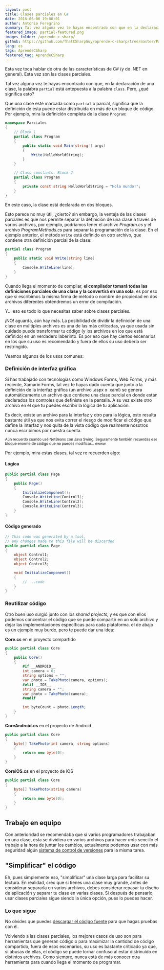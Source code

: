 ```yaml
---
layout: post
title: Clases parciales en C#
date: 2016-06-06 19:00:01
author: Antonio Feregrino
summary: Tal vez alguna vez te hayas encontrado con que en la declaración de una clase, la palabra partial está antepuesta a la palabra class. Pero, ¿qué significa esto?
featured_image: partial-featured.png
images_folder: /aprende-c-sharp/
github: https://github.com/ThatCSharpGuy/aprende-c-sharp/tree/master/Parciales
lang: es
tags: AprendeCSharp
featured_tag: AprendeCSharp
---
```


Esta vez toca hablar de otra de las características de C# (y de .NET en general). Esta vez son las clases parciales. 

Tal vez alguna vez te hayas encontrado con que, en la declaración de una clase, la palabra `partial` está antepuesta a la palabra `class`. Pero, ¿qué significa esto?

Que una clase esté marcada como `partial` o parcial, significa que la definición de esta puede estar distribuida en más de un bloque de código. Por ejemplo, mira la definición completa de la clase `Program`:

```csharp  
namespace Parciales
{
    // Block 1
    partial class Program
    {
        public static void Main(string[] args)
        {
            Write(HelloWorldString);
        }
    }

    // Class constants. Block 2
    partial class Program
    {
        private const string HelloWorldString = "Hola mundo!";
    }
}
```  

En este caso, la clase está declarada en dos bloques.

Esto parece no muy útil, ¿cierto? sin embargo, la ventaja de las clases parciales es que nos permite separar la definición de una clase a través de varios archivos, por ejemplo, podríamos tener el archivo *Program.cs* y el archivo *ProgramMethods.cs* para separar la programación de la clase. En el ejemplo anterior, el método `Write` está definido en otro archivo, que contiene otra definición parcial de la clase:

```csharp  
partial class Program
{
    public static void Write(string line)
    {
        Console.WriteLine(line);
    }
}
```  

Cuando llega el momento de compilar, **el compilador tomará todas las definiciones parciales de una clase y la convertirá en una sola**, es por eso que si escribimos la misma firma de método o nombre de propiedad en dos archivos diferentes obtendremos un error de compilación.

Y... eso es todo lo que necesitas saber sobre clases parciales.


¡NO! aguarda, aún hay más. La posibilidad de dividir la definición de una clase en múltiples archivos es una de las más criticadas, ya que usada sin cuidado puede transformar tu código (y los archivos en los que está definido) en un verdadero laberinto. Es por eso que hay ciertos escenarios en los que su uso es recomendado y fuera de ellos su uso debería ser restringido. 

Veamos algunos de los usos comunes:

### Definición de interfaz gráfica  
Si has trabajado con tecnologías como Windows Forms, Web Forms, y más reciente, Xamarin Forms, tal vez te hayas dado cuenta que junto a la definición de la interfaz gráfica (un archivo .aspx o .xaml) se genera automáticamente un archivo que contiene una clase parcial en donde están declarados los controles que definiste en la pantalla. A su vez existe otro archivo en el que tu puedes escribir la lógica de tu aplicación. 

Es decir, existe un archivo para la interfaz y otro para la lógica, esto resulta bastante útil ya que nos evita correr el riesgo de modificar el código que define la interfaz y nos quita de la vista código que realmente nosotros nunca escribimos por nuestra cuenta. 

<small>Aún recuerdo cuando usé NetBeans con Java Swing. Seguramente también recuerdas ese bloque enorme de código que no puedes modificar... ewww</small>

Por ejemplo, mira estas clases, tal vez re recuerden algo:

<div class="pure-g">
<div class="pure-u-1 pure-u-md-1-2">

<h4>Lógica</h4>

```csharp  
public partial class Page
{
    public Page()
    {
        InitializeComponent();
        Console.WriteLine(Control1);
        Console.WriteLine(Control2);
        Console.WriteLine(Control3);        
    }
}
```  
</div>
<div class="pure-u-1 pure-u-md-1-2">

<h4>Código generado</h4>

```csharp  
// This code was generated by a tool, 
// any changes made to this file will be discarded
public partial class Page
{
    object Control1;
    object Control2;
    object Control3;

    void InitializeComponent()
    {
        // ...code
    }
}
```  
</div>  
</div>

### Reutilizar código
Otro buen uso surgió junto con los *shared projects*, y es que con ellos podemos concentrar el código que se puede compartir en un solo archivo y dejar las implementaciones específicas para cada plataforma. el de abajo es un ejemplo muy burdo, pero te puede dar una idea:

**Core.cs** en el proyecto compartido
```csharp  
public partial class Core
{
    public Core()
    {
        #if __ANDROID__
        int camera = 0;
        string options = "";
        var photo = TakePhoto(camera, options);
        #elif __IOS__
        string camera = "";
        var photo = TakePhoto(camera);
        #endif

        int byteCount = photo.Length;
    }
}
```  

**CoreAndroid.cs** en el proyecto de Android
```csharp  
public partial class Core
{
    byte[] TakePhoto(int camera, string options) 
    {
        return new byte[0];
    }
}
```  

**CoreiOS.cs** en el proyecto de iOS
```csharp  
public partial class Core
{
    byte[] TakePhoto(string camera) 
    {
        return new byte[0];
    }
}
```  

## Trabajo en equipo
Con anterioridad se recomendaba que si varios programadores trabajaban en una clase, esta se dividiera en varios archivos para hacer *más* sencillo el trabajo a la hora de juntar los cambios, actualmente podemos usar con más seguridad algún <a href="http://localhost:4000/tv/control-versiones/">sistema de control de versiones</a> para la misma tarea.

## "Simplificar" el código
Eh, pues simplemente eso, "simplificar" una clase larga para facilitar su lectura. En realidad, creo que si tienes una clase muy grande, antes de considerar separarla en varios archivos, debes considerar repasar tu diseño de aplicación y separar tu clase en varias clases. Si después de pensarlo, usar clases parciales sigue siendo la única opción, pues lo puedes hacer. 

### Lo que sigue
No olvides que puedes <a href="https://github.com/ThatCSharpGuy/aprende-c-sharp/tree/master/Parciales" target="_blank" rel="nofollow">descargar el código fuente</a> para que hagas pruebas con él.  

Volviendo a las clases parciales, los mejores casos de uso son para herramientas que generan código o para maximizar la cantidad de código compartido, fuera de esos escenarios, su uso es bastante criticado ya que, si abusas de ellas, el código se puede tornar confuso al estar distrinuído en distintos archivos. Como siempre, nunca está de más conocer otra herramienta para cuando llega el momento de programar.